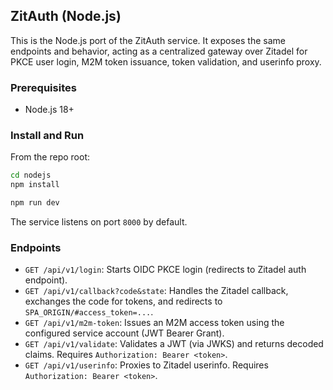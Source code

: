 ## ZitAuth (Node.js)

This is the Node.js port of the ZitAuth service. It exposes the same endpoints and behavior, acting as a centralized gateway over Zitadel for PKCE user login, M2M token issuance, token validation, and userinfo proxy.

### Prerequisites

- Node.js 18+

### Install and Run

From the repo root:

```bash
cd nodejs
npm install

npm run dev
```

The service listens on port `8000` by default.

### Endpoints

- `GET /api/v1/login`: Starts OIDC PKCE login (redirects to Zitadel auth endpoint).
- `GET /api/v1/callback?code&state`: Handles the Zitadel callback, exchanges the code for tokens, and redirects to `SPA_ORIGIN/#access_token=...`.
- `GET /api/v1/m2m-token`: Issues an M2M access token using the configured service account (JWT Bearer Grant).
- `GET /api/v1/validate`: Validates a JWT (via JWKS) and returns decoded claims. Requires `Authorization: Bearer <token>`.
- `GET /api/v1/userinfo`: Proxies to Zitadel userinfo. Requires `Authorization: Bearer <token>`.

